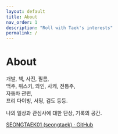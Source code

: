 ```yaml
---
layout: default
title: About 
nav_order: 1
description: "Roll with Taek's interests"
permalink: /
---
```


# About 
개발, 책, 사진, 필름,  
맥주, 위스키, 와인, 사케, 전통주,  
자동차 관련,  
프리 다이빙, 서핑, 검도 등등.  

나의 일상과 관심사에 대한 단상, 기록의 공간.  

[SEONGTAEK01 (seongtaek) · GitHub](https://github.com/SEONGTAEK01)
